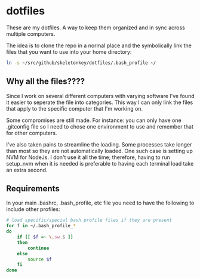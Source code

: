 # dotfiles

These are my dotfiles.  A way to keep them organized and in sync across multiple computers.

The idea is to clone the repo in a normal place and the symbolically link the
files that you want to use into your home directory:

```bash
ln -s ~/src/github/skeletonkey/dotfiles/.bash_profile ~/
```

## Why all the files????

Since I work on several different computers with varying software I've found it easier to seperate the file into categories.  This way I can only link the files that apply to the specific computer that I'm working on.

Some compromises are still made.  For instance: you can only have one .gitconfig file so I need to chose one environment to use and remember that for other computers.

I've also taken pains to streamline the loading.  Some processes take longer than most so they are not automatically loaded.  One such case is setting up NVM for NodeJs.  I don't use it all the time; therefore, having to run setup_nvm when it is needed is preferable to having each terminal load take an extra second.

## Requirements

In your main .bashrc, .bash_profile, etc file you need to have the following to
include other profiles:

```bash
# load specific/special bash profile files if they are present
for f in ~/.bash_profile_*
do
    if [[ $f =~ \.sw.$ ]]
    then
        continue
    else
        source $f
    fi
done
```
